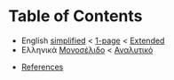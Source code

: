 Table of Contents
=================

* English
 [simplified](https://mozilla.github.io/pdf.js/web/viewer.html?file=https://raw.githubusercontent.com/li9i/CV/master/simplified/cv_alexandros_filotheou.pdf) < [1-page](https://mozilla.github.io/pdf.js/web/viewer.html?file=https://raw.githubusercontent.com/li9i/CV/master/short/cv_alexandros_filotheou.pdf) < [Extended](https://mozilla.github.io/pdf.js/web/viewer.html?file=https://raw.githubusercontent.com/li9i/CV/master/full/cv_alexandros_filotheou.pdf)
* Ελληνικά
  [Μονοσέλιδο](https://mozilla.github.io/pdf.js/web/viewer.html?file=https://raw.githubusercontent.com/li9i/CV/master/%CF%83%CF%8D%CE%BD%CF%84%CE%BF%CE%BC%CE%BF/cv_alexandros_filotheou.pdf) < [Αναλυτικό](https://mozilla.github.io/pdf.js/web/viewer.html?file=https://raw.githubusercontent.com/li9i/CV/master/%CE%B1%CE%BD%CE%B1%CE%BB%CF%85%CF%84%CE%B9%CE%BA%CF%8C/cv_alexandros_filotheou.pdf)
- [References](https://mozilla.github.io/pdf.js/web/viewer.html?file=https://raw.githubusercontent.com/li9i/CV/master/references/references_alexandros_filotheou.pdf)
